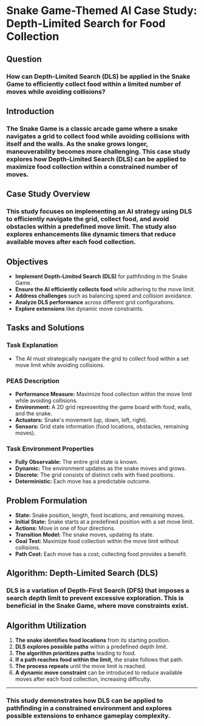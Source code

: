# Snake Game-Themed AI Case Study: Depth-Limited Search for Food Collection

## Question
### How can Depth-Limited Search (DLS) be applied in the Snake Game to efficiently collect food within a limited number of moves while avoiding collisions?

## Introduction
### The Snake Game is a classic arcade game where a snake navigates a grid to collect food while avoiding collisions with itself and the walls. As the snake grows longer, maneuverability becomes more challenging. This case study explores how Depth-Limited Search (DLS) can be applied to maximize food collection within a constrained number of moves.

## Case Study Overview
### This study focuses on implementing an AI strategy using DLS to efficiently navigate the grid, collect food, and avoid obstacles within a predefined move limit. The study also explores enhancements like dynamic timers that reduce available moves after each food collection.

## Objectives
- **Implement Depth-Limited Search (DLS)** for pathfinding in the Snake Game.
- **Ensure the AI efficiently collects food** while adhering to the move limit.
- **Address challenges** such as balancing speed and collision avoidance.
- **Analyze DLS performance** across different grid configurations.
- **Explore extensions** like dynamic move constraints.

## Tasks and Solutions
### Task Explanation
- The AI must strategically navigate the grid to collect food within a set move limit while avoiding collisions.

### PEAS Description
- **Performance Measure:** Maximize food collection within the move limit while avoiding collisions.
- **Environment:** A 2D grid representing the game board with food, walls, and the snake.
- **Actuators:** Snake's movement (up, down, left, right).
- **Sensors:** Grid state information (food locations, obstacles, remaining moves).

### Task Environment Properties
- **Fully Observable:** The entire grid state is known.
- **Dynamic:** The environment updates as the snake moves and grows.
- **Discrete:** The grid consists of distinct cells with fixed positions.
- **Deterministic:** Each move has a predictable outcome.

## Problem Formulation
- **State:** Snake position, length, food locations, and remaining moves.
- **Initial State:** Snake starts at a predefined position with a set move limit.
- **Actions:** Move in one of four directions.
- **Transition Model:** The snake moves, updating its state.
- **Goal Test:** Maximize food collection within the move limit without collisions.
- **Path Cost:** Each move has a cost; collecting food provides a benefit.

## Algorithm: Depth-Limited Search (DLS)
### DLS is a variation of Depth-First Search (DFS) that imposes a search depth limit to prevent excessive exploration. This is beneficial in the Snake Game, where move constraints exist.

## Algorithm Utilization
1. **The snake identifies food locations** from its starting position.
2. **DLS explores possible paths** within a predefined depth limit.
3. **The algorithm prioritizes paths** leading to food.
4. **If a path reaches food within the limit,** the snake follows that path.
5. **The process repeats** until the move limit is reached.
6. **A dynamic move constraint** can be introduced to reduce available moves after each food collection, increasing difficulty.

---
### This study demonstrates how DLS can be applied to pathfinding in a constrained environment and explores possible extensions to enhance gameplay complexity.

